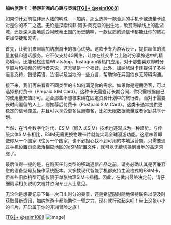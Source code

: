 **加纳旅游卡：畅游非洲的心跳与灵魂[[TG💪+ @esim1088](https://t.me/s/esim1088)]**

如果你计划前往非洲大陆的明珠——加纳，那么选择一款合适的手机卡或流量卡绝对是你的不二之选。无论是探索科菲·阿多·阿克森的出生地、欣赏海岸线上的盐湖城，还是深入腹地感受阿散蒂王国的历史韵味，一款优质的通信卡都能让你的旅程更加便捷和充实。

首先，让我们来聊聊加纳旅游卡的核心优势。这款卡专为游客设计，提供超值的流量套餐和通话服务。它不仅支持4G网络，让你在社交平台上随时分享旅途中的精彩瞬间，还能轻松连接WhatsApp、Instagram等热门应用。对于那些喜欢即时分享照片和视频的旅行者来说，这无疑是一个福音。此外，加纳旅游卡还提供了多种语言支持，包括英语、法语以及当地的一些方言，帮助你在异国他乡无障碍沟通。

接下来，我们再来看看不同类型的卡如何满足你的需求。如果你是短期游客，可以选择预付费卡（Prepaid SIM Card）。这种卡无需签订长期合同，你只需根据自己的使用量充值即可。适合那些不想被束缚在固定资费计划中的旅行者。而对于需要长时间逗留的人士，则推荐后付费卡（Postpaid SIM Card）。这类卡通常提供更稳定的信号覆盖，并且可以享受更多优惠套餐，比如无限数据流量或者家庭共享计划。

当然，在当今数字化时代，ESIM（嵌入式SIM）技术也逐渐成为一种趋势。与传统实体SIM卡相比，ESIM无需更换物理卡片就能实现全球漫游功能。这意味着即使你从一个国家飞往另一个国家，也不必担心找不到可用的本地运营商。只需要通过手机设置页面激活相应地区的eSIM配置文件，就可以无缝切换到当地的高速网络了。

最后值得一提的是，在购买任何类型的移动通信产品之前，请务必确认其是否兼容您的设备型号及操作系统版本。大多数现代智能手机都支持主流格式的ESIM卡，但某些旧款机型可能仅限于单张物理SIM卡插槽。因此，在做出最终决定前，请仔细阅读相关说明文档并咨询专业人士意见。

无论你是想要记录下每一次日出时分的美景，还是希望随时随地保持联系以便及时获取最新资讯，加纳旅游卡都能助你一臂之力。现在就行动起来吧！带上这张小小的卡片，开启属于你的非洲冒险之旅！

[[TG💪+ @esim1088](https://t.me/s/esim1088) ![Image](https://i.postimg.cc/4NQfJmqS/Snipaste-2025-05-13-00-14-12.png)]